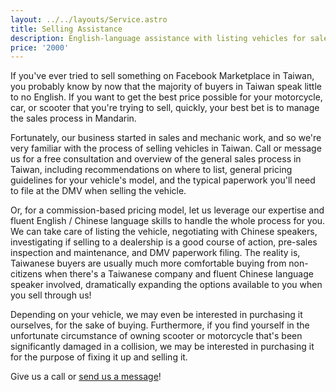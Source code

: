 ```yaml
---
layout: ../../layouts/Service.astro
title: Selling Assistance
description: English-language assistance with listing vehicles for sale, negotiating with Chinese speakers, and filing DMV paperwork.
price: '2000'
---
```


If you've ever tried to sell something on Facebook Marketplace in Taiwan, you probably know by now that the majority of buyers in Taiwan
speak little to no English. If you want to get the best price possible for your motorcycle, car, or scooter that you're trying to sell, quickly,
your best bet is to manage the sales process in Mandarin.

Fortunately, our business started in sales and mechanic work, and so we're very familiar with the process of selling vehicles in Taiwan.
Call or message us for a free consultation and overview of the general sales process in Taiwan, including recommendations on where to list,
general pricing guidelines for your vehicle's model, and the typical paperwork you'll need to file at the DMV when selling the vehicle.

Or, for a commission-based pricing model, let us leverage our expertise and fluent English / Chinese language skills to handle the
whole process for you. We can take care of listing the vehicle, negotiating with Chinese speakers, investigating if selling to a dealership
is a good course of action, pre-sales inspection and maintenance, and DMV paperwork filing. The reality is, Taiwanese buyers are usually much more comfortable
buying from non-citizens when there's a Taiwanese company and fluent Chinese language speaker involved, dramatically expanding the options
available to you when you sell through us!

Depending on your vehicle, we may even be interested in purchasing it ourselves, for the sake of buying. Furthermore, if you find yourself
in the unfortunate circumstance of owning scooter or motorcycle that's been significantly damaged in a collision, we may be interested
in purchasing it for the purpose of fixing it up and selling it.

Give us a call or [send us a message](/about/contact)!
